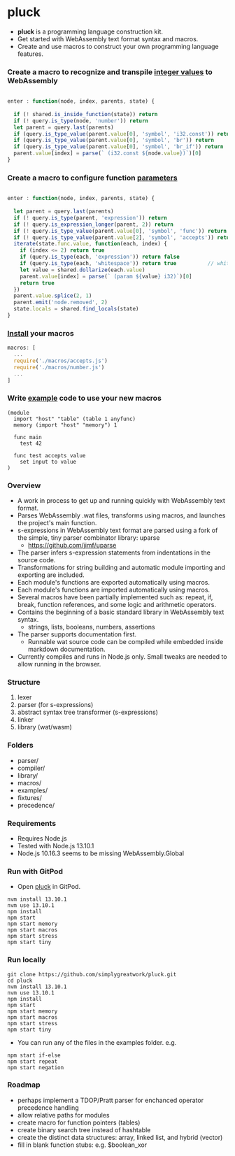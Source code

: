 
# pluck

- **pluck** is a programming language construction kit.
- Get started with WebAssembly text format syntax and macros.
- Create and use macros to construct your own programming language features.

### Create a macro to recognize and transpile [integer values](/macros/number.js) to WebAssembly
```javascript

enter : function(node, index, parents, state) {		
	
  if (! shared.is_inside_function(state)) return
  if (! query.is_type(node, 'number')) return
  let parent = query.last(parents)
  if (query.is_type_value(parent.value[0], 'symbol', 'i32.const')) return
  if (query.is_type_value(parent.value[0], 'symbol', 'br')) return
  if (query.is_type_value(parent.value[0], 'symbol', 'br_if')) return
  parent.value[index] = parse(` (i32.const ${node.value})`)[0]
}
```

### Create a macro to configure function [parameters](/macros/accepts.js)
```javascript

enter : function(node, index, parents, state) {
	
  let parent = query.last(parents)
  if (! query.is_type(parent, 'expression')) return
  if (! query.is_expression_longer(parent, 2)) return
  if (! query.is_type_value(parent.value[0], 'symbol', 'func')) return
  if (! query.is_type_value(parent.value[2], 'symbol', 'accepts')) return
  iterate(state.func.value, function(each, index) {
    if (index <= 2) return true
    if (query.is_type(each, 'expression')) return false
    if (query.is_type(each, 'whitespace')) return true			// whitespace should be folded already but encountered an issue anyway
    let value = shared.dollarize(each.value)
    parent.value[index] = parse(` (param ${value} i32)`)[0]
    return true
  })
  parent.value.splice(2, 1)
  parent.emit('node.removed', 2)
  state.locals = shared.find_locals(state)
}
```

### [Install](/compiler/config.js) your macros

```javascript
macros: [
  ...
  require('./macros/accepts.js')
  require('./macros/number.js')
  ...
]
```

### Write [example](/examples/demo.wat.watm) code to use your new macros

```wat
(module
  import "host" "table" (table 1 anyfunc)
  memory (import "host" "memory") 1
  
  func main
    test 42
  
  func test accepts value
    set input to value
)
```

### Overview

- A work in process to get up and running quickly with WebAssembly text format.
- Parses WebAssembly .wat files, transforms using macros, and launches the project's main function.
- s-expressions in WebAssembly text format are parsed using a fork of the simple, tiny parser combinator library: uparse
  - https://github.com/jimf/uparse
- The parser infers s-expression statements from indentations in the source code.
- Transformations for string building and automatic module importing and exporting are included.
- Each module's functions are exported automatically using macros.
- Each module's functions are imported automatically using macros.
- Several macros have been partially implemented such as: repeat, if, break, function references, and some logic and arithmetic operators.
- Contains the beginning of a basic standard library in WebAssembly text syntax.
  - strings, lists, booleans, numbers, assertions
- The parser supports documentation first.
  - Runnable wat source code can be compiled while embedded inside markdown documentation.
- Currently compiles and runs in Node.js only. Small tweaks are needed to allow running in the browser.

### Structure

1. lexer
2. parser (for s-expressions)
2. abstract syntax tree transformer (s-expressions)
3. linker
4. library (wat/wasm)

### Folders

- parser/
- compiler/
- library/
- macros/
- examples/
- fixtures/
- precedence/

### Requirements

- Requires Node.js
- Tested with Node.js 13.10.1
- Node.js 10.16.3 seems to be missing WebAssembly.Global

### Run with GitPod

- Open [pluck](https://gitpod.io/#https://github.com/simplygreatwork/pluck) in GitPod.

```
nvm install 13.10.1
nvm use 13.10.1
npm install
npm start
npm start memory
npm start macros
npm start stress
npm start tiny
```

### Run locally
```
git clone https://github.com/simplygreatwork/pluck.git
cd pluck
nvm install 13.10.1
nvm use 13.10.1
npm install
npm start
npm start memory
npm start macros
npm start stress
npm start tiny
```

- You can run any of the files in the examples folder. e.g.
```
npm start if-else
npm start repeat
npm start negation
```

### Roadmap

- perhaps implement a TDOP/Pratt parser for enchanced operator precedence handling
- allow relative paths for modules
- create macro for function pointers (tables)
- create binary search tree instead of hashtable
- create the distinct data structures: array, linked list, and hybrid (vector)
- fill in blank function stubs: e.g. $boolean_xor